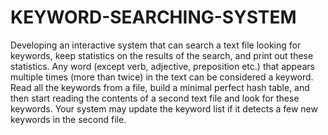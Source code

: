 # KEYWORD-SEARCHING-SYSTEM
Developing an interactive system that can search a text file looking for keywords, keep statistics on the results of the search, and print out these statistics.
Any word (except verb, adjective, preposition etc.) that appears multiple times (more than twice) in the text can be considered a
keyword. Read all the keywords from a file, build a minimal perfect hash table, and then start
reading the contents of a second text file and look for these keywords. Your system may
update the keyword list if it detects a few new keywords in the second file.
